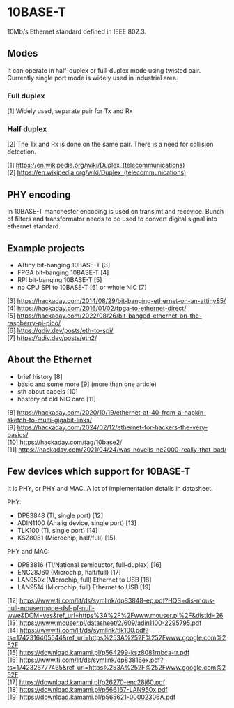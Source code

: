 # 10BASE-T
10Mb/s Ethernet standard defined in IEEE 802.3.

## Modes
It can operate in half-duplex or full-duplex mode using twisted pair. Currently single port mode is widely used
in industrial area.

### Full duplex
[1] Widely used, separate pair for Tx and Rx

### Half duplex
[2] The Tx and Rx is done on the same pair. There is a need for collision detection.

[1] https://en.wikipedia.org/wiki/Duplex_(telecommunications)  
[2] https://en.wikipedia.org/wiki/Duplex_(telecommunications)  

## PHY encoding
In 10BASE-T manchester encoding is used on transimt and recevice. Bunch of filters and transformator needs to be used
to convert digital signal into ethernet standard.

## Example projects 

- ATtiny bit-banging 10BASE-T [3]
- FPGA bit-banging 10BASE-T [4]
- RPI bit-banging 10BASE-T [5]
- no CPU SPI to 10BASE-T [6] or whole NIC [7]

[3] https://hackaday.com/2014/08/29/bit-banging-ethernet-on-an-attiny85/  
[4] https://hackaday.com/2016/01/02/fpga-to-ethernet-direct/  
[5] https://hackaday.com/2022/08/26/bit-banged-ethernet-on-the-raspberry-pi-pico/  
[6] https://qdiv.dev/posts/eth-to-spi/  
[7] https://qdiv.dev/posts/eth2/  

## About the Ethernet

- brief history [8]
- basic and some more [9] (more than one article)
- sth about cabels [10]
- hostory of old NIC card [11]

[8] https://hackaday.com/2020/10/19/ethernet-at-40-from-a-napkin-sketch-to-multi-gigabit-links/  
[9] https://hackaday.com/2024/02/12/ethernet-for-hackers-the-very-basics/  
[10] https://hackaday.com/tag/10base2/  
[11] https://hackaday.com/2021/04/24/was-novells-ne2000-really-that-bad/  

## Few devices which support for 10BASE-T

It is PHY, or PHY and MAC. A lot of implementation details in datasheet.

PHY:
- DP83848 (TI, single port) [12]
- ADIN1100 (Analig device, single port) [13]
- TLK100 (TI, single port) [14]
- KSZ8081 (Microchip, half/full) [15]

PHY and MAC:
- DP83816 (TI/National semiductor, full-duplex) [16]
- ENC28J60 (Microchip, half/full) [17]
- LAN950x (Microchip, full) Ethernet to USB [18]
- LAN9514 (Microchip, full) Ethernet to USB [19]

[12] https://www.ti.com/lit/ds/symlink/dp83848-ep.pdf?HQS=dis-mous-null-mousermode-dsf-pf-null-wwe&DCM=yes&ref_url=https%3A%2F%2Fwww.mouser.pl%2F&distId=26  
[13] https://www.mouser.pl/datasheet/2/609/adin1100-2295795.pdf  
[14] https://www.ti.com/lit/ds/symlink/tlk100.pdf?ts=1742316405544&ref_url=https%253A%252F%252Fwww.google.com%252F  
[15] https://download.kamami.pl/p564299-ksz8081rnbca-tr.pdf  
[16] https://www.ti.com/lit/ds/symlink/dp83816ex.pdf?ts=1742326777465&ref_url=https%253A%252F%252Fwww.google.com%252F  
[17] https://download.kamami.pl/p26270-enc28j60.pdf  
[18] https://download.kamami.pl/p566167-LAN950x.pdf  
[19] https://download.kamami.pl/p565621-00002306A.pdf  
